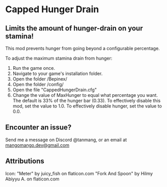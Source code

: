 # **Capped Hunger Drain**

## **Limits the amount of hunger-drain on your stamina!**

This mod prevents hunger from going beyond a configurable percentage.

To adjust the maximum stamina drain from hunger:
1. Run the game once.
2. Navigate to your game's installation folder.
3. Open the folder /Bepinex/
4. Open the folder /config/
5. Open the file "CappedHungerDrain.cfg"
6. Change the value of MaxHunger to equal what percentage you want. The default is 33% of the hunger bar (0.33). To effectively disable this mod, set the value to 1.0. To effectively disable hunger, set the value to 0.0.


## **Encounter an issue?**

Send me a message on Discord @tanmang, or an email at mangomango.dev@gmail.com


## **Attributions**
Icon:
"Meter" by juicy_fish on flaticon.com
"Fork And Spoon" by Hilmy Abiyyu A. on flaticon.com